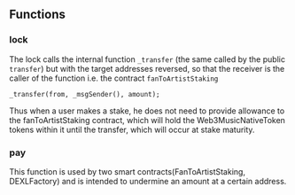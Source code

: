 ## Functions

### lock
The lock calls the internal function `_transfer` (the same called by the public `transfer`) but with the target addresses reversed, so that the receiver is the caller of the function i.e. the contract `fanToArtistStaking`
```
_transfer(from, _msgSender(), amount);
```
Thus when a user makes a stake, he does not need to provide allowance to the fanToArtistStaking contract, which will hold the Web3MusicNativeToken tokens within it until the transfer, which will occur at stake maturity.

### pay
This function is used by two smart contracts(FanToArtistStaking, DEXLFactory) and is intended to undermine an amount at a certain address.